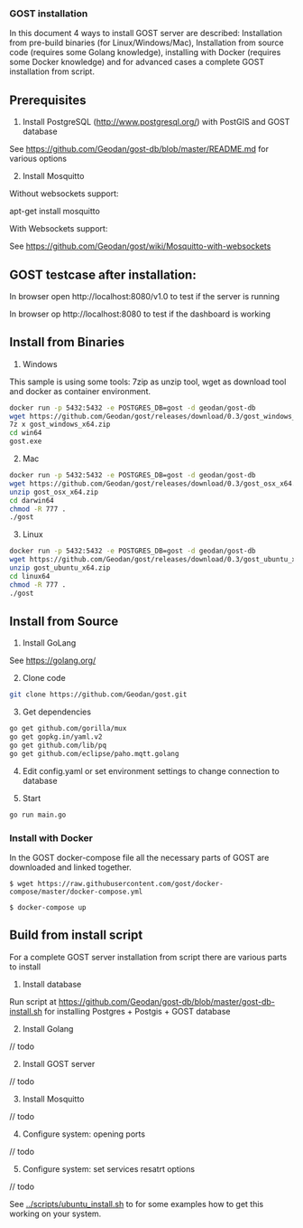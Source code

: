 
### GOST installation 

In this document 4 ways to install GOST server are described: Installation from pre-build binaries (for Linux/Windows/Mac), 
Installation from source code (requires some Golang knowledge), installing with Docker (requires some Docker knowledge) and for advanced cases a complete GOST installation from script. 

## Prerequisites

1) Install PostgreSQL (http://www.postgresql.org/) with PostGIS and GOST database

See https://github.com/Geodan/gost-db/blob/master/README.md for various options

2) Install Mosquitto

Without websockets support:

apt-get install mosquitto

With Websockets support: 

See https://github.com/Geodan/gost/wiki/Mosquitto-with-websockets

## GOST testcase after installation: 

In browser open http://localhost:8080/v1.0 to test if the server is running

In browser op http://localhost:8080 to test if the dashboard is working

## Install from Binaries

1) Windows

This sample is using some tools: 7zip as unzip tool, wget as download tool and docker as container environment.

```sh
docker run -p 5432:5432 -e POSTGRES_DB=gost -d geodan/gost-db
wget https://github.com/Geodan/gost/releases/download/0.3/gost_windows_x64.zip
7z x gost_windows_x64.zip
cd win64
gost.exe
```

2) Mac

```sh
docker run -p 5432:5432 -e POSTGRES_DB=gost -d geodan/gost-db
wget https://github.com/Geodan/gost/releases/download/0.3/gost_osx_x64.zip
unzip gost_osx_x64.zip
cd darwin64
chmod -R 777 .
./gost
```

3) Linux

```sh
docker run -p 5432:5432 -e POSTGRES_DB=gost -d geodan/gost-db
wget https://github.com/Geodan/gost/releases/download/0.3/gost_ubuntu_x64.zip
unzip gost_ubuntu_x64.zip
cd linux64
chmod -R 777 .
./gost
```


## Install from Source

1) Install GoLang

See https://golang.org/

2) Clone code
```sh
git clone https://github.com/Geodan/gost.git
```
3) Get dependencies

```sh
go get github.com/gorilla/mux
go get gopkg.in/yaml.v2
go get github.com/lib/pq
go get github.com/eclipse/paho.mqtt.golang
```

4) Edit config.yaml or set environment settings to change connection to database<br />

5) Start

```sh
go run main.go
```

### Install with Docker

In the GOST docker-compose file all the necessary parts of GOST are downloaded and linked together.
```
$ wget https://raw.githubusercontent.com/gost/docker-compose/master/docker-compose.yml 

$ docker-compose up
```

## Build from install script

For a complete GOST server installation from script there are various parts to install

1) Install database

Run script at https://github.com/Geodan/gost-db/blob/master/gost-db-install.sh for installing Postgres + Postgis + GOST database

2) Install Golang

// todo

2) Install GOST server

// todo

3) Install Mosquitto

// todo

4) Configure system: opening ports

// todo

5) Configure system: set services resatrt options

// todo

See  [../scripts/ubuntu_install.sh](../scripts/ubuntu_install.sh) to for some examples how to get this working on your system.

